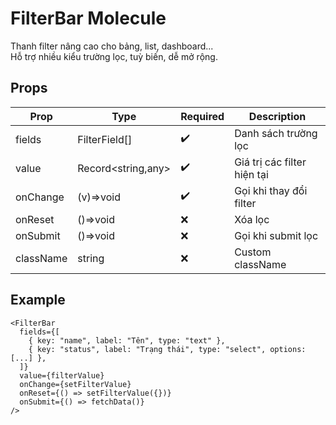 # FilterBar Molecule

Thanh filter nâng cao cho bảng, list, dashboard...  
Hỗ trợ nhiều kiểu trường lọc, tuỳ biến, dễ mở rộng.

## Props

| Prop      | Type              | Required | Description                    |
|-----------|-------------------|----------|--------------------------------|
| fields    | FilterField[]     | ✔️       | Danh sách trường lọc           |
| value     | Record<string,any>| ✔️       | Giá trị các filter hiện tại    |
| onChange  | (v)=>void         | ✔️       | Gọi khi thay đổi filter        |
| onReset   | ()=>void          | ❌       | Xóa lọc                        |
| onSubmit  | ()=>void          | ❌       | Gọi khi submit lọc             |
| className | string            | ❌       | Custom className               |

## Example

```tsx
<FilterBar
  fields={[
    { key: "name", label: "Tên", type: "text" },
    { key: "status", label: "Trạng thái", type: "select", options: [...] },
  ]}
  value={filterValue}
  onChange={setFilterValue}
  onReset={() => setFilterValue({})}
  onSubmit={() => fetchData()}
/>
